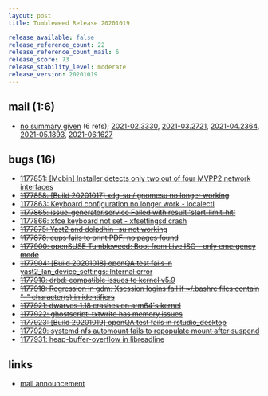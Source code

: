 ```yaml
---
layout: post
title: Tumbleweed Release 20201019

release_available: false
release_reference_count: 22
release_reference_count_mail: 6
release_score: 73
release_stability_level: moderate
release_version: 20201019
---
```


## mail (1:6)

- [no summary given](https://lists.opensuse.org/archives/list/factory@lists.opensuse.org/thread/JBWTSAYSISORKPMUHT4P2PNBWU2Q3S7R) (6 refs); [2021-02.3330](https://lists.opensuse.org/archives/list/factory@lists.opensuse.org/thread/JBWTSAYSISORKPMUHT4P2PNBWU2Q3S7R), [2021-03.2721](https://lists.opensuse.org/archives/list/factory@lists.opensuse.org/thread/JBWTSAYSISORKPMUHT4P2PNBWU2Q3S7R), [2021-04.2364](https://lists.opensuse.org/archives/list/factory@lists.opensuse.org/thread/JBWTSAYSISORKPMUHT4P2PNBWU2Q3S7R), [2021-05.1893](https://lists.opensuse.org/archives/list/factory@lists.opensuse.org/thread/JBWTSAYSISORKPMUHT4P2PNBWU2Q3S7R), [2021-06.1627](https://lists.opensuse.org/archives/list/factory@lists.opensuse.org/thread/JBWTSAYSISORKPMUHT4P2PNBWU2Q3S7R)

## bugs (16)

<!--more-->

- [1177851: \[Mcbin\] Installer detects only two out of four MVPP2 network interfaces](https://bugzilla.opensuse.org/show_bug.cgi?id=1177851)
- ~~[1177858: \[Build 20201017\] xdg-su / gnomesu no longer working](https://bugzilla.opensuse.org/show_bug.cgi?id=1177858)~~
- [1177863: Keyboard configuration no longer work - localectl](https://bugzilla.opensuse.org/show_bug.cgi?id=1177863)
- ~~[1177865: issue-generator.service Failed with result 'start-limit-hit'](https://bugzilla.opensuse.org/show_bug.cgi?id=1177865)~~
- [1177866: xfce keyboard not set - xfsettingsd crash](https://bugzilla.opensuse.org/show_bug.cgi?id=1177866)
- ~~[1177875: Yast2 and dolpdhin -su not working](https://bugzilla.opensuse.org/show_bug.cgi?id=1177875)~~
- ~~[1177878: cups fails to print PDF: no pages found](https://bugzilla.opensuse.org/show_bug.cgi?id=1177878)~~
- ~~[1177900: openSUSE Tumbleweed: Boot from Live ISO - only emergency mode](https://bugzilla.opensuse.org/show_bug.cgi?id=1177900)~~
- ~~[1177904: \[Build 20201018\] openQA test fails in yast2_lan_device_settings: Internal error](https://bugzilla.opensuse.org/show_bug.cgi?id=1177904)~~
- ~~[1177910: drbd: compatible issues to kernel v5.9](https://bugzilla.opensuse.org/show_bug.cgi?id=1177910)~~
- ~~[1177918: Regression in gdm: Xsession logins fail if ~/.bashrc files contain "-" character(s) in identifiers](https://bugzilla.opensuse.org/show_bug.cgi?id=1177918)~~
- ~~[1177921: dwarves 1.18 crashes on arm64's kernel](https://bugzilla.opensuse.org/show_bug.cgi?id=1177921)~~
- ~~[1177922: ghostscript: txtwrite has memory issues](https://bugzilla.opensuse.org/show_bug.cgi?id=1177922)~~
- ~~[1177923: \[Build 20201019\] openQA test fails in rstudio_desktop](https://bugzilla.opensuse.org/show_bug.cgi?id=1177923)~~
- ~~[1177929: systemd nfs automount fails to repopulate mount after suspend](https://bugzilla.opensuse.org/show_bug.cgi?id=1177929)~~
- [1177931: heap-buffer-overflow in libreadline](https://bugzilla.opensuse.org/show_bug.cgi?id=1177931)



## links

- [mail announcement](https://lists.opensuse.org/archives/list/factory@lists.opensuse.org/thread/JBWTSAYSISORKPMUHT4P2PNBWU2Q3S7R)
